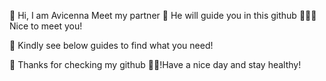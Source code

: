 👋 Hi, I am Avicenna
Meet my partner 🐉 He will guide you in this github
🙇‍♂️🐲 Nice to meet you!
    
    
🐲 Kindly see below guides to find what you need!


🐲 Thanks for checking my github
🐲🐲!Have a nice day and stay healthy!
